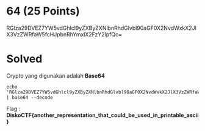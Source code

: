 # 64 (25 Points)
RGlza29DVEZ7YW5vdGhlcl9yZXByZXNlbnRhdGlvbl90aGF0X2NvdWxkX2JlX3VzZWRfaW5fcHJpbnRhYmxlX2FzY2lpfQo=
# Solved
Crypto yang digunakan adalah <b>Base64</b>
```
echo 'RGlza29DVEZ7YW5vdGhlcl9yZXByZXNlbnRhdGlvbl90aGF0X2NvdWxkX2JlX3VzZWRfaW5fcHJpbnRhYmxlX2FzY2lpfQo=' | base64 --decode
```
Flag : <b>DiskoCTF{another_representation_that_could_be_used_in_printable_ascii}</b>
